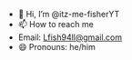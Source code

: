 - 👋 Hi, I’m @itz-me-fisherYT
- 📫 How to reach me
- Email: Lfish94ll@gmail.com
- 😄 Pronouns: he/him

<!---
itz-me-fisherYT/itz-me-fisherYT is a ✨ special ✨ repository because its `README.md` (this file) appears on your GitHub profile.
You can click the Preview link to take a look at your changes.
--->
